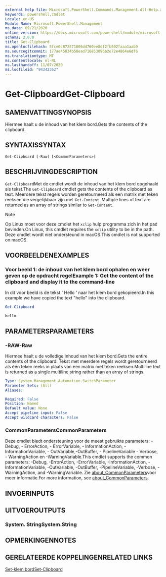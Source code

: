 ```yaml
---
external help file: Microsoft.PowerShell.Commands.Management.dll-Help.xml
keywords: powershell,cmdlet
Locale: en-US
Module Name: Microsoft.PowerShell.Management
ms.date: 09/21/2020
online version: https://docs.microsoft.com/powershell/module/microsoft.powershell.management/get-clipboard?view=powershell-7.1&WT.mc_id=ps-gethelp
schema: 2.0.0
title: Get-Clipboard
ms.openlocfilehash: 5fce0c872871006dd760ee8df2fb692faaa1aab9
ms.sourcegitcommit: 177ae45034b58ead716853096b2e72e4864e6df6
ms.translationtype: MT
ms.contentlocale: nl-NL
ms.lasthandoff: 11/07/2020
ms.locfileid: "94342362"
---
```

# <span data-ttu-id="166c5-103">Get-Clipboard</span><span class="sxs-lookup"><span data-stu-id="166c5-103">Get-Clipboard</span></span>

## <span data-ttu-id="166c5-104">SAMENVATTING</span><span class="sxs-lookup"><span data-stu-id="166c5-104">SYNOPSIS</span></span>
<span data-ttu-id="166c5-105">Hiermee haalt u de inhoud van het klem bord.</span><span class="sxs-lookup"><span data-stu-id="166c5-105">Gets the contents of the clipboard.</span></span>

## <span data-ttu-id="166c5-106">SYNTAXIS</span><span class="sxs-lookup"><span data-stu-id="166c5-106">SYNTAX</span></span>

```
Get-Clipboard [-Raw] [<CommonParameters>]
```

## <span data-ttu-id="166c5-107">BESCHRIJVING</span><span class="sxs-lookup"><span data-stu-id="166c5-107">DESCRIPTION</span></span>

<span data-ttu-id="166c5-108">`Get-Clipboard`Met de cmdlet wordt de inhoud van het klem bord opgehaald als tekst.</span><span class="sxs-lookup"><span data-stu-id="166c5-108">The `Get-Clipboard` cmdlet gets the contents of the clipboard as text.</span></span> <span data-ttu-id="166c5-109">Meerdere tekst regels worden geretourneerd als een matrix met teken reeksen die vergelijkbaar zijn met `Get-Content` .</span><span class="sxs-lookup"><span data-stu-id="166c5-109">Multiple lines of text are returned as an array of strings similar to `Get-Content`.</span></span>

> [!NOTE]
> <span data-ttu-id="166c5-110">Op Linux moet voor deze cmdlet het `xclip` hulp programma zich in het pad bevinden.</span><span class="sxs-lookup"><span data-stu-id="166c5-110">On Linux, this cmdlet requires the `xclip` utility to be in the path.</span></span> <span data-ttu-id="166c5-111">Deze cmdlet wordt niet ondersteund in macOS.</span><span class="sxs-lookup"><span data-stu-id="166c5-111">This cmdlet is not supported on macOS.</span></span>

## <span data-ttu-id="166c5-112">VOORBEELDEN</span><span class="sxs-lookup"><span data-stu-id="166c5-112">EXAMPLES</span></span>

### <span data-ttu-id="166c5-113">Voor beeld 1: de inhoud van het klem bord ophalen en weer geven op de opdracht regel</span><span class="sxs-lookup"><span data-stu-id="166c5-113">Example 1: Get the content of the clipboard and display it to the command-line</span></span>

<span data-ttu-id="166c5-114">In dit voor beeld is de tekst ' Hello ' naar het klem bord gekopieerd.</span><span class="sxs-lookup"><span data-stu-id="166c5-114">In this example we have copied the text "hello" into the clipboard.</span></span>

```powershell
Get-Clipboard
```

```Output
hello
```

## <span data-ttu-id="166c5-115">PARAMETERS</span><span class="sxs-lookup"><span data-stu-id="166c5-115">PARAMETERS</span></span>

### <span data-ttu-id="166c5-116">-RAW</span><span class="sxs-lookup"><span data-stu-id="166c5-116">-Raw</span></span>

<span data-ttu-id="166c5-117">Hiermee haalt u de volledige inhoud van het klem bord.</span><span class="sxs-lookup"><span data-stu-id="166c5-117">Gets the entire contents of the clipboard.</span></span> <span data-ttu-id="166c5-118">Tekst met meerdere regels wordt geretourneerd als één teken reeks in plaats van een matrix met teken reeksen.</span><span class="sxs-lookup"><span data-stu-id="166c5-118">Multiline text is returned as a single multiline string rather than an array of strings.</span></span>

```yaml
Type: System.Management.Automation.SwitchParameter
Parameter Sets: (All)
Aliases:

Required: False
Position: Named
Default value: None
Accept pipeline input: False
Accept wildcard characters: False
```

### <span data-ttu-id="166c5-119">CommonParameters</span><span class="sxs-lookup"><span data-stu-id="166c5-119">CommonParameters</span></span>

<span data-ttu-id="166c5-120">Deze cmdlet biedt ondersteuning voor de meest gebruikte parameters: -Debug, - ErrorAction, - ErrorVariable, - InformationAction, -InformationVariable, - OutVariable,-OutBuffer, - PipelineVariable - Verbose, - WarningAction en -WarningVariable.</span><span class="sxs-lookup"><span data-stu-id="166c5-120">This cmdlet supports the common parameters: -Debug, -ErrorAction, -ErrorVariable, -InformationAction, -InformationVariable, -OutVariable, -OutBuffer, -PipelineVariable, -Verbose, -WarningAction, and -WarningVariable.</span></span> <span data-ttu-id="166c5-121">Zie [about_CommonParameters](https://go.microsoft.com/fwlink/?LinkID=113216)voor meer informatie.</span><span class="sxs-lookup"><span data-stu-id="166c5-121">For more information, see [about_CommonParameters](https://go.microsoft.com/fwlink/?LinkID=113216).</span></span>

## <span data-ttu-id="166c5-122">INVOER</span><span class="sxs-lookup"><span data-stu-id="166c5-122">INPUTS</span></span>

## <span data-ttu-id="166c5-123">UITVOER</span><span class="sxs-lookup"><span data-stu-id="166c5-123">OUTPUTS</span></span>

### <span data-ttu-id="166c5-124">System. String</span><span class="sxs-lookup"><span data-stu-id="166c5-124">System.String</span></span>

## <span data-ttu-id="166c5-125">OPMERKINGEN</span><span class="sxs-lookup"><span data-stu-id="166c5-125">NOTES</span></span>

## <span data-ttu-id="166c5-126">GERELATEERDE KOPPELINGEN</span><span class="sxs-lookup"><span data-stu-id="166c5-126">RELATED LINKS</span></span>

[<span data-ttu-id="166c5-127">Set-klem bord</span><span class="sxs-lookup"><span data-stu-id="166c5-127">Set-Clipboard</span></span>](Set-Clipboard.md)
